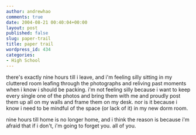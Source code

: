 ```yaml
---
author: andrewhao
comments: true
date: 2004-08-21 00:40:04+00:00
layout: post
published: false
slug: paper-trail
title: paper trail
wordpress_id: 434
categories:
- High School
---
```


there's exactly nine hours till i leave, and i'm feeling silly sitting in my cluttered room leafing through the photographs and reliving past moments when i know i should be packing. i'm not feeling silly because i want to keep every single one of the photos and bring them with me and proudly post them up all on my walls and frame them on my desk. nor is it because i know i need to be mindful of the space (or lack of it) in my new dorm room.

nine hours till home is no longer home, and i think the reason is because i'm afraid that if i don't, i'm going to forget you. all of you.
